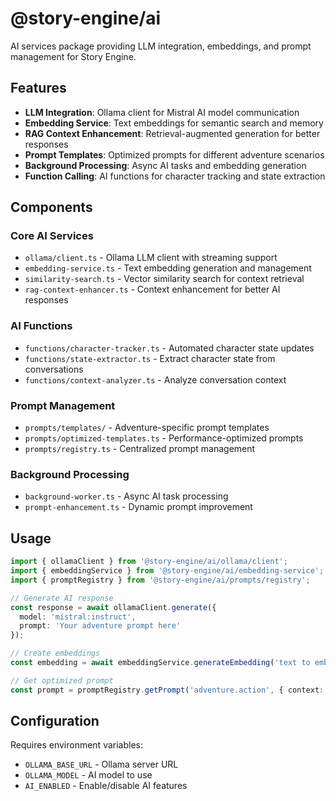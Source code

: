 # @story-engine/ai

AI services package providing LLM integration, embeddings, and prompt management for Story Engine.

## Features

- **LLM Integration**: Ollama client for Mistral AI model communication
- **Embedding Service**: Text embeddings for semantic search and memory
- **RAG Context Enhancement**: Retrieval-augmented generation for better responses
- **Prompt Templates**: Optimized prompts for different adventure scenarios
- **Background Processing**: Async AI tasks and embedding generation
- **Function Calling**: AI functions for character tracking and state extraction

## Components

### Core AI Services
- `ollama/client.ts` - Ollama LLM client with streaming support
- `embedding-service.ts` - Text embedding generation and management
- `similarity-search.ts` - Vector similarity search for context retrieval
- `rag-context-enhancer.ts` - Context enhancement for better AI responses

### AI Functions
- `functions/character-tracker.ts` - Automated character state updates
- `functions/state-extractor.ts` - Extract character state from conversations
- `functions/context-analyzer.ts` - Analyze conversation context

### Prompt Management
- `prompts/templates/` - Adventure-specific prompt templates
- `prompts/optimized-templates.ts` - Performance-optimized prompts
- `prompts/registry.ts` - Centralized prompt management

### Background Processing
- `background-worker.ts` - Async AI task processing
- `prompt-enhancement.ts` - Dynamic prompt improvement

## Usage

```typescript
import { ollamaClient } from '@story-engine/ai/ollama/client';
import { embeddingService } from '@story-engine/ai/embedding-service';
import { promptRegistry } from '@story-engine/ai/prompts/registry';

// Generate AI response
const response = await ollamaClient.generate({
  model: 'mistral:instruct',
  prompt: 'Your adventure prompt here'
});

// Create embeddings
const embedding = await embeddingService.generateEmbedding('text to embed');

// Get optimized prompt
const prompt = promptRegistry.getPrompt('adventure.action', { context: '...' });
```

## Configuration

Requires environment variables:
- `OLLAMA_BASE_URL` - Ollama server URL
- `OLLAMA_MODEL` - AI model to use
- `AI_ENABLED` - Enable/disable AI features